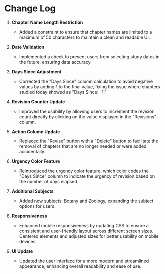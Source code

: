 # **Change Log**

1. **Chapter Name Length Restriction**
   - Added a constraint to ensure that chapter names are limited to a maximum of 50 characters to maintain a clean and readable UI.

2. **Date Validation**
   - Implemented a check to prevent users from selecting study dates in the future, ensuring data accuracy.

3. **Days Since Adjustment**
   - Corrected the "Days Since" column calculation to avoid negative values by adding 1 to the final value, fixing the issue where chapters studied today showed as "Days Since: -1."

4. **Revision Counter Update**
   - Improved the usability by allowing users to increment the revision count directly by clicking on the value displayed in the "Revisions" column.

5. **Action Column Update**
   - Replaced the "Revise" button with a "Delete" button to facilitate the removal of chapters that are no longer needed or were added accidentally.

6. **Urgency Color Feature**
   - Reintroduced the urgency color feature, which color codes the "Days Since" column to indicate the urgency of revision based on the number of days elapsed. 

7. **Additional Subjects**
   - Added new subjects: Botany and Zoology, expanding the subject options for users.

8. **Responsiveness**
   - Enhanced mobile responsiveness by updating CSS to ensure a consistent and user-friendly layout across different screen sizes. Centered elements and adjusted sizes for better usability on mobile devices.

9. **UI Update**
   - Updated the user interface for a more modern and streamlined appearance, enhancing overall readability and ease of use.